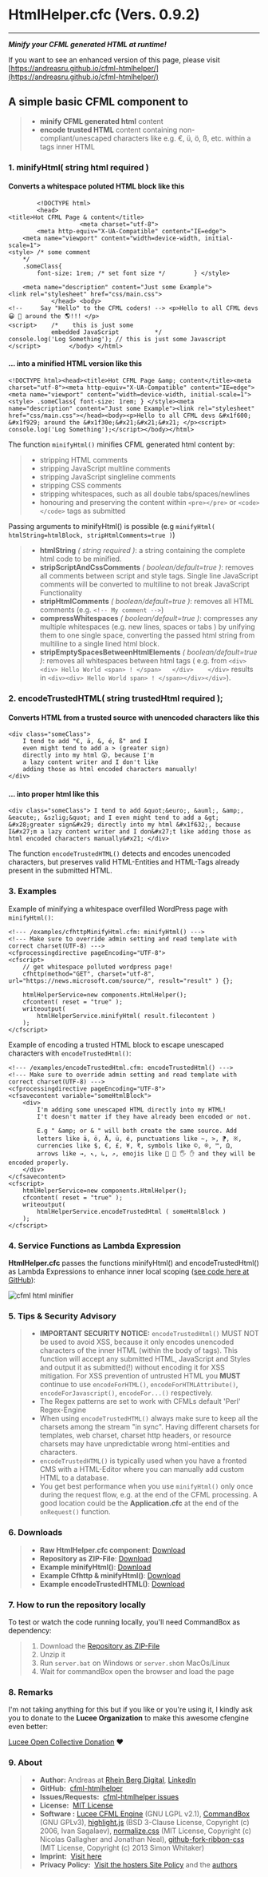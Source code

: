 # HtmlHelper.cfc (Vers. 0.9.2)

---

***Minify your CFML generated HTML at runtime!***

If you want to see an enhanced version of this page, please visit [https://andreasru.github.io/cfml-htmlhelper/](https://andreasru.github.io/cfml-htmlhelper/)

## A simple basic CFML component to

> - **minify CFML generated html** content
> - **encode trusted HTML** content containing non-compliant/unescaped characters like e.g. &euro;, &uuml;, &ouml;, &szlig;, etc. within a tags inner HTML

### 1. minifyHtml( string html required )

#### Converts a whitespace poluted HTML block like this

            <!DOCTYPE html>
            <head>
    <title>Hot CFML Page & content</title>
                        <meta charset="utf-8">
            <meta http-equiv="X-UA-Compatible" content="IE=edge">
        <meta name="viewport" content="width=device-width, initial-scale=1">
    <style> /* some comment 
        */ 
        .someClass{ 
            font-size: 1rem; /* set font size */        } </style>

        <meta name="description" content="Just some Example">
    <link rel="stylesheet" href="css/main.css">
                </head> <body>
    <!--     Say "Hello" to the CFML coders! --> <p>Hello to all CFML devs 😀 🤩 around the 🌎!!! </p>
    <script>    /*    this is just some 
                embedded JavaScript          */
    console.log('Log Something'); // this is just some Javascript </script>        </body> </html>

#### ... into a minified HTML version like this

    <!DOCTYPE html><head><title>Hot CFML Page &amp; content</title><meta charset="utf-8"><meta http-equiv="X-UA-Compatible" content="IE=edge"><meta name="viewport" content="width=device-width, initial-scale=1"><style> .someClass{ font-size: 1rem; } </style><meta name="description" content="Just some Example"><link rel="stylesheet" href="css/main.css"></head><body><p>Hello to all CFML devs &#x1f600; &#x1f929; around the &#x1f30e;&#x21;&#x21;&#x21; </p><script> console.log('Log Something');</script></body></html>

The function `minifyHtml()` minifies CFML generated html content by:

> - stripping HTML comments
> - stripping JavaScript multline comments
> - stripping JavaScript singleline comments
> - stripping CSS comments
> - stripping whitespaces, such as all double tabs/spaces/newlines
> - honouring and preserving the content within `<pre></pre>` or `<code></code>` tags as submitted

Passing arguments to minifyHtml() is possible (e.g `minifyHtml( htmlString=htmlBlock, stripHtmlComments=true )`)

> - **htmlString** *( string required )*: a string containing the complete html code to be minified.
> - **stripScriptAndCssComments** *( boolean/default=true )*: removes all comments between script and style tags. Single line JavaScript comments will be converted to multiline to not break JavaScript Functionality
> - **stripHtmlComments** *( boolean/default=true )*: removes all HTML comments (e.g. `<!-- My comment -->`)
> - **compressWhitespaces** *( boolean/default=true )*: compresses any multiple whitespaces (e.g. new lines, spaces or tabs ) by unifying them to one single space, converting the passed html string from multiline to a single lined html block.
> - **stripEmptySpacesBetweenHtmlElements** *( boolean/default=true )*: removes all whitespaces between html tags ( e.g. from `<div>    <div> Hello World <span> ! </span>   </div>    </div>` results in `<div><div> Hello World span> ! </span></div></div>`).


### 2. encodeTrustedHTML( string trustedHtml required )&#59;

#### Converts HTML from a trusted source with unencoded characters like this

    <div class="someClass">
        I tend to add "€, ä, &, é, ß" and I 
        even might tend to add a > (greater sign)
        directly into my html 😲, because I'm
        a lazy content writer and I don't like 
        adding those as html encoded characters manually!
    </div>

#### ... into proper html like this

    <div class="someClass"> I tend to add &quot;&euro;, &auml;, &amp;, &eacute;, &szlig;&quot; and I even might tend to add a &gt; &#x28;greater sign&#x29; directly into my html &#x1f632;, because I&#x27;m a lazy content writer and I don&#x27;t like adding those as html encoded characters manually&#x21; </div>

The function `encodeTrustedHTML()` detects and encodes unencoded characters, but preserves valid HTML-Entities and  HTML-Tags already present in the submitted HTML.

### 3. Examples

Example of minifying a whitespace overfilled WordPress page with `minifyHtml()`:

    <!--- /examples/cfhttpMinifyHtml.cfm: minifyHtml() --->
    <!--- Make sure to override admin setting and read template with correct charset(UTF-8) --->
    <cfprocessingdirective pageEncoding="UTF-8">
    <cfscript>
        // get whitespace polluted wordpress page!
        cfhttp(method="GET", charset="utf-8", url="https://news.microsoft.com/source/", result="result" ) {};
        
        htmlHelperService=new components.HtmlHelper();
        cfcontent( reset = "true" );
        writeoutput( 
            htmlHelperService.minifyHtml( result.filecontent )
        );
    </cfscript>

Example of encoding a trusted HTML block to escape unescaped characters with `encodeTrustedHtml()`:

    <!--- /examples/encodeTrustedHtml.cfm: encodeTrustedHtml() --->
    <!--- Make sure to override admin setting and read template with correct charset(UTF-8) --->
    <cfprocessingdirective pageEncoding="UTF-8">
    <cfsavecontent variable="someHtmlBlock">
        <div>
            I'm adding some unescaped HTML directly into my HTML! 
            I't doesn't matter if they have already been encoded or not. 
        
            E.g " &amp; or & " will both create the same source. Add
            letters like ä, ö, Ä, ü, é, punctuations like ~, >, ⁋, ※, 
            currencies like $, €, £, ¥, ₹, symbols like ©, ®, ™, Ω, 
            arrows like →, ↖, ↳, ⇗, emojis like 👋 🤚 🖐 ✋ and they will be encoded properly.
        </div>
    </cfsavecontent>
    <cfscript>
        htmlHelperService=new components.HtmlHelper();
        cfcontent( reset = "true" );
        writeoutput( 
            htmlHelperService.encodeTrustedHtml ( someHtmlBlock )
        );
    </cfscript>

### 4. Service Functions as Lambda Expression

**HtmlHelper.cfc** passes the functions minifyHtml() and encodeTrustedHtml() as Lambda Expressions to enhance inner local scoping ([see code here at GitHub](https://github.com/andreasRu/cfml-htmlhelper/blob/cc91c88a5e744a27d5006accb5ed9e54cd5e7dc5/components/HtmlHelper.cfc#L16)):

![cfml html minifier](images/dumpStruct.webp)

### 5. Tips & Security Advisory

> - **IMPORTANT SECURITY NOTICE:**  `encodeTrustedHtml()` MUST NOT be used to avoid XSS, because it only encodes unencoded characters of the inner HTML (within the body of tags). This function will accept any submitted HTML, JavaScript and Styles and output it as submitted(!) without encoding it for XSS mitigation. For XSS prevention of untrusted HTML you **MUST** continue to use `encodeForHTML()`, `encodeForHTMLAttribute()`, `encodeForJavascript()`, `encodeFor...()` respectively.
> - The Regex patterns are set to work with CFMLs default 'Perl' Regex-Engine
> - When using `encodeTrustedHTML()` always make sure to keep all the charsets among the stream "in sync". Having different charsets for templates, web charset, charset http headers, or resource charsets may have unpredictable wrong html-entities and characters.
> - `encodeTrustedHTML()` is typically used when you have a fronted CMS with a HTML-Editor where you can manually add custom HTML to a database.
> - You get best performance when you use `minifyHtml()` only once during the request flow, e.g. at the end of the CFML processing. A good location could be the **Application.cfc** at the end of the `onRequest()` function.

### 6. Downloads

> - **Raw HtmlHelper.cfc component**: [Download](https://raw.githubusercontent.com/andreasRu/cfml-htmlhelper/master/components/HtmlHelper.cfc)
> - **Repository as ZIP-File**: [Download](https://github.com/andreasRu/cfml-htmlhelper/archive/refs/heads/master.zip)
> - **Example minifyHtml()**: [Download](https://raw.githubusercontent.com/andreasRu/cfml-htmlhelper/master/examples/minifyHtml.cfm)
> - **Example Cfhttp & minifyHtml()**: [Download](https://raw.githubusercontent.com/andreasRu/cfml-htmlhelper/master/examples/cfhttpMinifyHtml.cfm)
> - **Example encodeTrustedHTML()**: [Download](https://raw.githubusercontent.com/andreasRu/cfml-htmlhelper/master/examples/encodeTrustedHtml.cfm)

### 7. How to run the repository locally

To test or watch the code running locally, you'll need CommandBox as dependency:

> 1. Download the [Repository as ZIP-File](https://github.com/andreasRu/cfml-htmlhelper/archive/refs/heads/master.zip)
> 2. Unzip it
> 3. Run `server.bat` on Windows or `server.sh`on MacOs/Linux
> 4. Wait for commandBox open the browser and load the page

### 8. Remarks

I'm not taking anything for this but if you like or you're using it, I kindly ask you to donate to the **Lucee Organization** to make this awesome cfengine even better:

[Lucee Open Collective Donation](https://opencollective.com/lucee) ❤️

### 9. About

> - **Author:** Andreas at [Rhein Berg Digital](https://www.rhein-berg-digital.de), <a href="https://www.linkedin.com/in/claudio-andreas-r%C3%BCger-259000199/" target="_blank" rel="nofollow">LinkedIn</a>
> - **GitHub:** &nbsp;[cfml-htmlhelper](https://github.com/andreasRu/cfml-htmlhelper)
> - **Issues/Requests:** &nbsp;[cfml-htmlhelper issues](https://github.com/andreasRu/cfml-htmlhelper/issues)
> - **License:** &nbsp;[MIT License](https://github.com/andreasRu/cfml-htmlhelper/blob/master/LICENSE.txt)
> - **Software :**&nbsp;[Lucee CFML Engine](https://www.lucee.org/) (GNU LGPL v2.1), [CommandBox](https://www.ortussolutions.com/products/commandbox) (GNU GPLv3), [highlight.js](https://highlightjs.org/) (BSD 3-Clause License, Copyright (c) 2006, Ivan Sagalaev), [normalize.css](https://github.com/necolas/normalize.css) (MIT License, Copyright (c) Nicolas Gallagher and Jonathan Neal), [github-fork-ribbon-css](https://codepo8.github.io/css-fork-on-github-ribbon/) (MIT License, Copyright (c) 2013 Simon Whitaker)
> - **Imprint:** &nbsp;[Visit here](https://www.rhein-berg-digital.de/en/andreasru-github-io-imprint)
> - **Privacy Policy:** &nbsp;[Visit the hosters Site Policy](https://docs.github.com/en/site-policy) and the [authors](https://www.rhein-berg-digital.de/en/andreasru-github-io-privacy-policy)
